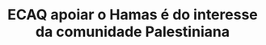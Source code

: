 ---
title: "ECAQ apoiar o Hamas é do interesse da comunidade Palestiniana"
infoslide: "O Hamas é um grupo fundamentalista islâmico nacionalista e militante, que reivindica autoridade política na palestina e é considerado uma organização terrorista para um conjunto alargado de estados, fora do mundo árabe.

A Autoridade Palestiniana é uma coligação partidária moderada, considerada, pelo mundo ocidental, como a autoridade política oficial no território palestiniano."
round: "Round 4"
weight: 4
videos: []
tags: ['Terrorism', 'International Relations', 'Security, War and Military']
layout: "motion"
categories: ["motions"]
---